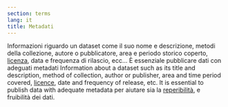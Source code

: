 ```yaml
---
section: terms
lang: it
title: Metadati
---
```


Informazioni riguardo un dataset come il suo nome e descrizione, metodi della collezione, autore o pubblicatore, area e periodo storico coperto, [licenza](/glossary/it/terms/licence/), data e frequenza di rilascio, ecc... È essenziale pubblicare dati con adeguati metadati
Information about a dataset such as its title and description, method of collection, author or publisher, area and time period covered, [licence](/glossary/en/terms/licence/), date and frequency of release, etc. It is essential to publish data with adequate metadata per aiutare sia la [reperibilità](/glossary/it/terms/discoverability/), e fruibilità dei dati.
